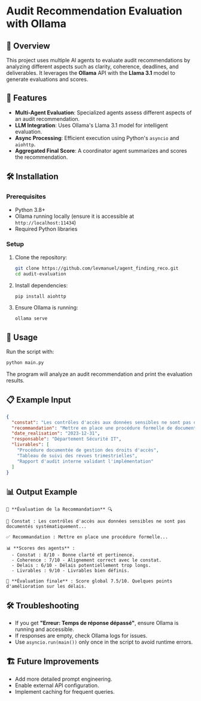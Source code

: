 # Audit Recommendation Evaluation with Ollama

## 📌 Overview
This project uses multiple AI agents to evaluate audit recommendations by analyzing different aspects such as clarity, coherence, deadlines, and deliverables. It leverages the **Ollama** API with the **Llama 3.1** model to generate evaluations and scores.

## 🚀 Features
- **Multi-Agent Evaluation**: Specialized agents assess different aspects of an audit recommendation.
- **LLM Integration**: Uses Ollama's Llama 3.1 model for intelligent evaluation.
- **Async Processing**: Efficient execution using Python's `asyncio` and `aiohttp`.
- **Aggregated Final Score**: A coordinator agent summarizes and scores the recommendation.

## 🛠 Installation
### Prerequisites
- Python 3.8+
- Ollama running locally (ensure it is accessible at `http://localhost:11434`)
- Required Python libraries

### Setup
1. Clone the repository:
   ```bash
   git clone https://github.com/levmanuel/agent_finding_reco.git
   cd audit-evaluation
   ```
2. Install dependencies:
   ```bash
   pip install aiohttp
   ```
3. Ensure Ollama is running:
   ```bash
   ollama serve
   ```

## 🏃 Usage
Run the script with:
```bash
python main.py
```
The program will analyze an audit recommendation and print the evaluation results.

## 📋 Example Input
```json
{
  "constat": "Les contrôles d'accès aux données sensibles ne sont pas documentés systématiquement, ce qui pourrait conduire à des accès non autorisés.",
  "recommandation": "Mettre en place une procédure formelle de documentation et de revue périodique des droits d'accès aux données sensibles.",
  "date_realisation": "2023-12-31",
  "responsable": "Département Sécurité IT",
  "livrables": [
    "Procédure documentée de gestion des droits d'accès",
    "Tableau de suivi des revues trimestrielles",
    "Rapport d'audit interne validant l'implémentation"
  ]
}
```

## 📊 Output Example
```
🔎 **Évaluation de la Recommandation** 🔍

📌 Constat : Les contrôles d'accès aux données sensibles ne sont pas documentés systématiquement...

✅ Recommandation : Mettre en place une procédure formelle...

📊 **Scores des agents** :
  - Constat : 8/10 - Bonne clarté et pertinence.
  - Coherence : 7/10 - Alignement correct avec le constat.
  - Delais : 6/10 - Délais potentiellement trop longs.
  - Livrables : 9/10 - Livrables bien définis.

📢 **Évaluation finale** : Score global 7.5/10. Quelques points d'amélioration sur les délais.
```

## 🛠 Troubleshooting
- If you get **"Erreur: Temps de réponse dépassé"**, ensure Ollama is running and accessible.
- If responses are empty, check Ollama logs for issues.
- Use `asyncio.run(main())` only once in the script to avoid runtime errors.

## 🏗 Future Improvements
- Add more detailed prompt engineering.
- Enable external API configuration.
- Implement caching for frequent queries.
